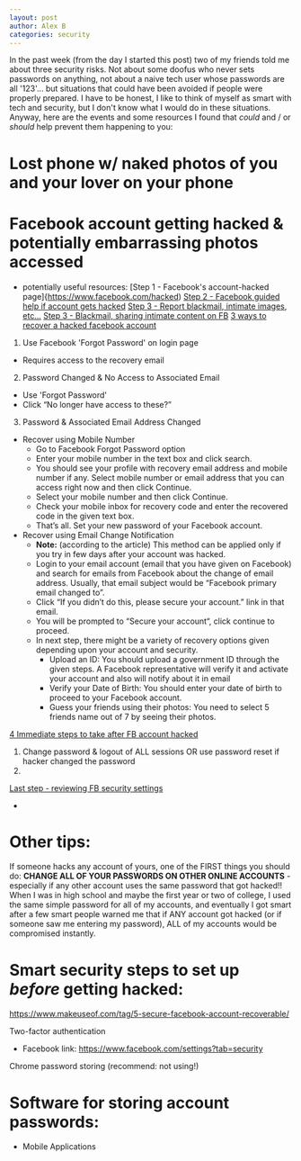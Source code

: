 ```yaml
---
layout: post
author: Alex B
categories: security
---
```


In the past week (from the day I started this post) two of my friends told me about three security risks. Not about some doofus who never sets passwords on anything, not about a naive tech user whose passwords are all '123'... but situations that could have been avoided if people were properly prepared. I have to be honest, I like to think of myself as smart with tech and security, but I don't know what I would do in these situations. Anyway, here are the events and some resources I found that *could* and / or *should* help prevent them happening to you:

# Lost phone w/ naked photos of you and your lover on your phone

# Facebook account getting hacked & potentially embarrassing photos accessed
- potentially useful resources:
[Step 1 - Facebook's account-hacked page]{https://www.facebook.com/hacked)
[Step 2 - Facebook guided help if account gets hacked](https://www.facebook.com/help/203305893040179)
[Step 3 - Report blackmail, intimate images, etc...](https://www.facebook.com/help/contact/567360146613371/?ref=u2u)
[Step 3 - Blackmail, sharing intimate content on FB](https://www.facebook.com/help/561743407175049?ref=u2u)
[3 ways to recover a hacked facebook account](https://zerohacks.com/bug-bounty-hacks/3-ways-recover-hacked-facebook-account/)
1. Use Facebook 'Forgot Password' on login page
  - Requires access to the recovery email
2. Password Changed & No Access to Associated Email
  - Use 'Forgot Password'
  - Click “No longer have access to these?”
3. Password & Associated Email Address Changed
  - Recover using Mobile Number
    - Go to Facebook Forgot Password option
    - Enter your mobile number in the text box and click search.
    - You should see your profile with recovery email address and mobile number if any. Select mobile number or email address that you can access right now and then click Continue.
    - Select your mobile number and then click Continue.
    - Check your mobile inbox for recovery code and enter the recovered code in the given text box.
    - That’s all. Set your new password of your Facebook account.
  - Recover using Email Change Notification
    - **Note:** (according to the article) This method can be applied only if you try in few days after your account was hacked.
    - Login to your email account (email that you have given on Facebook) and search for emails from Facebook about the change of email address. Usually, that email subject would be “Facebook primary email changed to”.
    - Click “If you didn’t do this, please secure your account.” link in that email.
    - You will be prompted to “Secure your account“, click continue to proceed.
    - In next step, there might be a variety of recovery options given depending upon your account and security.
      - Upload an ID: You should upload a government ID through the given steps. A Facebook representative will verify it and activate your account and also will notify about it in email
      - Verify your Date of Birth: You should enter your date of birth to proceed to your Facebook account.
      - Guess your friends using their photos: You need to select 5 friends name out of 7 by seeing their photos.

[4 Immediate steps to take after FB account hacked](https://www.makeuseof.com/tag/4-immediately-facebook-account-hacked/)
1. Change password & logout of ALL sessions OR use password reset if hacker changed the password
2. 

[Last step - reviewing FB security settings](https://www.facebook.com/help/409353935768826/)

  - 

# Other tips:
If someone hacks any account of yours, one of the FIRST things you should do: **CHANGE ALL OF YOUR PASSWORDS ON OTHER ONLINE ACCOUNTS** - especially if any other account uses the same password that got hacked!! When I was in high school and maybe the first year or two of college, I used the same simple password for all of my accounts, and eventually I got smart after a few smart people warned me that if ANY account got hacked (or if someone saw me entering my password), ALL of my accounts would be compromised instantly.

# Smart security steps to set up *before* getting hacked:
https://www.makeuseof.com/tag/5-secure-facebook-account-recoverable/

Two-factor authentication
  - Facebook link: https://www.facebook.com/settings?tab=security

Chrome password storing (recommend: not using!)

# Software for storing account passwords:
- Mobile Applications

